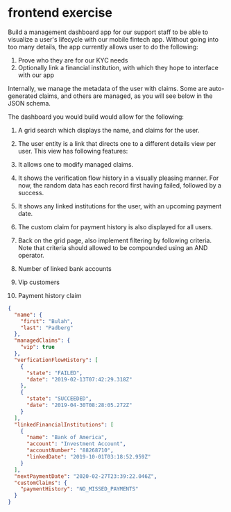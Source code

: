 # frontend exercise

Build a management dashboard app for our support staff to be able to visualize
a user's lifecycle with our mobile fintech app. Without going into too many details,
the app currently allows user to do the following:

1. Prove who they are for our KYC needs
2. Optionally link a financial institution, with which they hope to interface with our app

Internally, we manage the metadata of the user with claims. Some are auto-generated claims, and others are
managed, as you will see below in the JSON schema.

The dashboard you would build would allow for the following:

1. A grid search which displays the name, and claims for the user.
2. The user entity is a link that directs one to a different details view per user. This view has following features:

  1. It allows one to modify managed claims.
  2. It shows the verification flow history in a visually pleasing manner. For now, the random data has each record first having failed, followed by a success.
  3. It shows any linked institutions for the user, with an upcoming payment date.
  4. The custom claim for payment history is also displayed for all users.
3. Back on the grid page, also implement filtering by following criteria. Note that criteria should allowed to be compounded using an AND operator.

  1. Number of linked bank accounts
  2. Vip customers
  3. Payment history claim

```json
{
  "name": {
    "first": "Bulah",
    "last": "Padberg"
  },
  "managedClaims": {
    "vip": true
  },
  "verficationFlowHistory": [
    {
      "state": "FAILED",
      "date": "2019-02-13T07:42:29.318Z"
    },
    {
      "state": "SUCCEEDED",
      "date": "2019-04-30T08:28:05.272Z"
    }
  ],
  "linkedFinancialInstitutions": [
    {
      "name": "Bank of America",
      "account": "Investment Account",
      "accountNumber": "88268710",
      "linkedDate": "2019-10-01T03:18:52.959Z"
    }
  ],
  "nextPaymentDate": "2020-02-27T23:39:22.046Z",
  "customClaims": {
    "paymentHistory": "NO_MISSED_PAYMENTS"
  }
}
```

